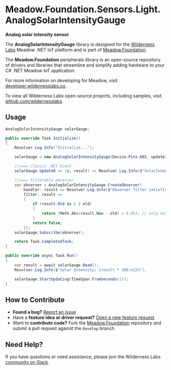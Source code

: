 # Meadow.Foundation.Sensors.Light.AnalogSolarIntensityGauge

**Analog solar intensity sensor**

The **AnalogSolarIntensityGauge** library is designed for the [Wilderness Labs](www.wildernesslabs.co) Meadow .NET IoT platform and is part of [Meadow.Foundation](https://developer.wildernesslabs.co/Meadow/Meadow.Foundation/).

The **Meadow.Foundation** peripherals library is an open-source repository of drivers and libraries that streamline and simplify adding hardware to your C# .NET Meadow IoT application.

For more information on developing for Meadow, visit [developer.wildernesslabs.co](http://developer.wildernesslabs.co/).

To view all Wilderness Labs open-source projects, including samples, visit [github.com/wildernesslabs](https://github.com/wildernesslabs/).

## Usage

```csharp
AnalogSolarIntensityGauge solarGauge;

public override Task Initialize()
{
    Resolver.Log.Info("Initialize...");

    solarGauge = new AnalogSolarIntensityGauge(Device.Pins.A02, updateInterval: TimeSpan.FromSeconds(1));

    //==== classic .NET Event
    solarGauge.Updated += (s, result) => Resolver.Log.Info($"SolarIntensityUpdated: {result.New * 100:n2}%");

    //==== Filterable observer
    var observer = AnalogSolarIntensityGauge.CreateObserver(
        handler: result => Resolver.Log.Info($"Observer filter satisfied, new intensity: {result.New * 100:n2}%"),
        filter: result =>
        {
            if (result.Old is { } old)
            {
                return (Math.Abs(result.New - old) > 0.05); // only notify if change is > 5%
            }
            return false;
        });
    solarGauge.Subscribe(observer);

    return Task.CompletedTask;
}

public override async Task Run()
{
    var result = await solarGauge.Read();
    Resolver.Log.Info($"Solar Intensity: {result * 100:n2}%");

    solarGauge.StartUpdating(TimeSpan.FromSeconds(1));
}

```
## How to Contribute

- **Found a bug?** [Report an issue](https://github.com/WildernessLabs/Meadow_Issues/issues)
- Have a **feature idea or driver request?** [Open a new feature request](https://github.com/WildernessLabs/Meadow_Issues/issues)
- Want to **contribute code?** Fork the [Meadow.Foundation](https://github.com/WildernessLabs/Meadow.Foundation) repository and submit a pull request against the `develop` branch


## Need Help?

If you have questions or need assistance, please join the Wilderness Labs [community on Slack](http://slackinvite.wildernesslabs.co/).
